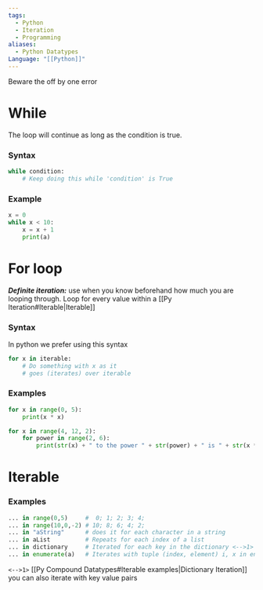 ```yaml
---
tags:
  - Python
  - Iteration
  - Programming
aliases:
  - Python Datatypes
Language: "[[Python]]"
---
```

Beware the off by one error
# While
The loop will continue as long as the condition is true. 
### Syntax
```PYTHON
while condition:
	# Keep doing this while 'condition' is True
```
### Example
```PYTHON
x = 0
while x < 10:
	x = x + 1
	print(a)
```
# For loop
***Definite iteration:*** use when you know beforehand how much you are looping through.
Loop for every value within a [[Py Iteration#Iterable|Iterable]]
### Syntax
In python we prefer using this syntax
```PYTHON
for x in iterable:
	# Do something with x as it
	# goes (iterates) over iterable
```
### Examples
```PYTHON
for x in range(0, 5):
	print(x * x)
```
```PYTHON
for x in range(4, 12, 2):
	for power in range(2, 6):
		print(str(x) + " to the power " + str(power) + " is " + str(x ** power))
```
# Iterable
### Examples
```PYTHON
... in range(0,5)     #  0; 1; 2; 3; 4;
... in range(10,0,-2) # 10; 8; 6; 4; 2;
... in "aString"      # does it for each character in a string
... in aList          # Repeats for each index of a list
... in dictionary     # Iterated for each key in the dictionary <-->1>
... in enumerate(a)   # Iterates with tuple (index, element) i, x in enumat...
```
`<-->1>` [[Py Compound Datatypes#Iterable examples|Dictionary Iteration]] you can also iterate with key value pairs